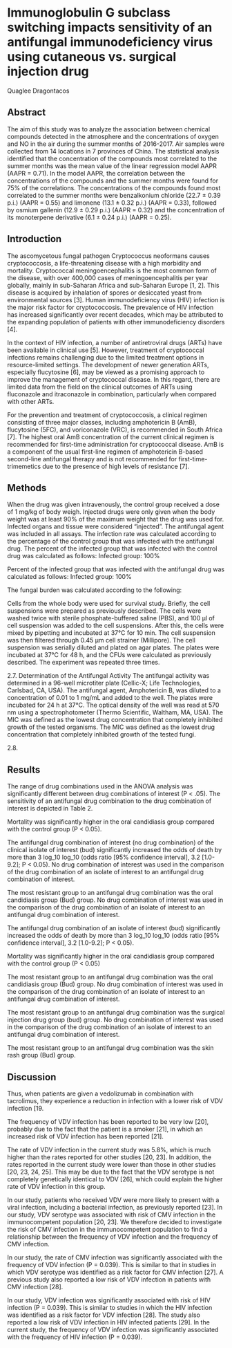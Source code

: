 # Immunoglobulin G subclass switching impacts sensitivity of an antifungal immunodeficiency virus using cutaneous vs. surgical injection drug
Quaglee Dragontacos


## Abstract
The aim of this study was to analyze the association between chemical compounds detected in the atmosphere and the concentrations of oxygen and NO in the air during the summer months of 2016-2017. Air samples were collected from 14 locations in 7 provinces of China. The statistical analysis identified that the concentration of the compounds most correlated to the summer months was the mean value of the linear regression model AAPR (AAPR = 0.71). In the model AAPR, the correlation between the concentrations of the compounds and the summer months were found for 75% of the correlations. The concentrations of the compounds found most correlated to the summer months were benzalkonium chloride (22.7 ± 0.39 p.i.) (AAPR = 0.55) and limonene (13.1 ± 0.32 p.i.) (AAPR = 0.33), followed by osmium gallenin (12.9 ± 0.29 p.i.) (AAPR = 0.32) and the concentration of its monoterpene derivative (6.1 ± 0.24 p.i.) (AAPR = 0.25).


## Introduction
The ascomycetous fungal pathogen Cryptococcus neoformans causes cryptococcosis, a life-threatening disease with a high morbidity and mortality. Cryptococcal meningoencephalitis is the most common form of the disease, with over 400,000 cases of meningoencephalitis per year globally, mainly in sub-Saharan Africa and sub-Saharan Europe [1, 2]. This disease is acquired by inhalation of spores or desiccated yeast from environmental sources [3]. Human immunodeficiency virus (HIV) infection is the major risk factor for cryptococcosis. The prevalence of HIV infection has increased significantly over recent decades, which may be attributed to the expanding population of patients with other immunodeficiency disorders [4].

In the context of HIV infection, a number of antiretroviral drugs (ARTs) have been available in clinical use [5]. However, treatment of cryptococcal infections remains challenging due to the limited treatment options in resource-limited settings. The development of newer generation ARTs, especially flucytosine [6], may be viewed as a promising approach to improve the management of cryptococcal disease. In this regard, there are limited data from the field on the clinical outcomes of ARTs using fluconazole and itraconazole in combination, particularly when compared with other ARTs.

For the prevention and treatment of cryptococcosis, a clinical regimen consisting of three major classes, including amphotericin B (AmB), flucytosine (5FC), and voriconazole (VRC), is recommended in South Africa [7]. The highest oral AmB concentration of the current clinical regimen is recommended for first-time administration for cryptococcal disease. AmB is a component of the usual first-line regimen of amphotericin B-based second-line antifungal therapy and is not recommended for first-time-trimemetics due to the presence of high levels of resistance [7].


## Methods
When the drug was given intravenously, the control group received a dose of 1 mg/kg of body weigh. Injected drugs were only given when the body weight was at least 90% of the maximum weight that the drug was used for. Infected organs and tissue were considered “injected”. The antifungal agent was included in all assays. The infection rate was calculated according to the percentage of the control group that was infected with the antifungal drug. The percent of the infected group that was infected with the control drug was calculated as follows: Infected group: 100%

Percent of the infected group that was infected with the antifungal drug was calculated as follows: Infected group: 100%

The fungal burden was calculated according to the following:

Cells from the whole body were used for survival study. Briefly, the cell suspensions were prepared as previously described. The cells were washed twice with sterile phosphate-buffered saline (PBS), and 100 µl of cell suspension was added to the cell suspensions. After this, the cells were mixed by pipetting and incubated at 37°C for 10 min. The cell suspension was then filtered through 0.45 µm cell strainer (Millipore). The cell suspension was serially diluted and plated on agar plates. The plates were incubated at 37°C for 48 h, and the CFUs were calculated as previously described. The experiment was repeated three times.

2.7. Determination of the Antifungal Activity
The antifungal activity was determined in a 96-well microtiter plate (Cellic-X; Life Technologies, Carlsbad, CA, USA). The antifungal agent, Amphotericin B, was diluted to a concentration of 0.01 to 1 mg/mL and added to the well. The plates were incubated for 24 h at 37°C. The optical density of the well was read at 570 nm using a spectrophotometer (Thermo Scientific, Waltham, MA, USA). The MIC was defined as the lowest drug concentration that completely inhibited growth of the tested organisms. The MIC was defined as the lowest drug concentration that completely inhibited growth of the tested fungi.

2.8.


## Results
The range of drug combinations used in the ANOVA analysis was significantly different between drug combinations of interest (P < .05). The sensitivity of an antifungal drug combination to the drug combination of interest is depicted in Table 2.

Mortality was significantly higher in the oral candidiasis group compared with the control group (P < 0.05).

The antifungal drug combination of interest (no drug combination) of the clinical isolate of interest (bud) significantly increased the odds of death by more than 3 log_10 log_10 (odds ratio [95% confidence interval], 3.2 [1.0-9.2]; P < 0.05). No drug combination of interest was used in the comparison of the drug combination of an isolate of interest to an antifungal drug combination of interest.

The most resistant group to an antifungal drug combination was the oral candidiasis group (Bud) group. No drug combination of interest was used in the comparison of the drug combination of an isolate of interest to an antifungal drug combination of interest.

The antifungal drug combination of an isolate of interest (bud) significantly increased the odds of death by more than 3 log_10 log_10 (odds ratio [95% confidence interval], 3.2 [1.0-9.2]; P < 0.05).

Mortality was significantly higher in the oral candidiasis group compared with the control group (P < 0.05)

The most resistant group to an antifungal drug combination was the oral candidiasis group (Bud) group. No drug combination of interest was used in the comparison of the drug combination of an isolate of interest to an antifungal drug combination of interest.

The most resistant group to an antifungal drug combination was the surgical injection drug group (bud) group. No drug combination of interest was used in the comparison of the drug combination of an isolate of interest to an antifungal drug combination of interest.

The most resistant group to an antifungal drug combination was the skin rash group (Bud) group.


## Discussion
Thus, when patients are given a vedolizumab in combination with tacrolimus, they experience a reduction in infection with a lower risk of VDV infection [19.

The frequency of VDV infection has been reported to be very low [20], probably due to the fact that the patient is a smoker [21], in which an increased risk of VDV infection has been reported [21].

The rate of VDV infection in the current study was 5.8%, which is much higher than the rates reported for other studies [20, 23]. In addition, the rates reported in the current study were lower than those in other studies [20, 23, 24, 25]. This may be due to the fact that the VDV serotype is not completely genetically identical to VDV [26], which could explain the higher rate of VDV infection in this group.

In our study, patients who received VDV were more likely to present with a viral infection, including a bacterial infection, as previously reported [23]. In our study, VDV serotype was associated with risk of CMV infection in the immunocompetent population [20, 23]. We therefore decided to investigate the risk of CMV infection in the immunocompetent population to find a relationship between the frequency of VDV infection and the frequency of CMV infection.

In our study, the rate of CMV infection was significantly associated with the frequency of VDV infection (P = 0.039). This is similar to that in studies in which VDV serotype was identified as a risk factor for CMV infection [27]. A previous study also reported a low risk of VDV infection in patients with CMV infection [28].

In our study, VDV infection was significantly associated with risk of HIV infection (P = 0.039). This is similar to studies in which the HIV infection was identified as a risk factor for VDV infection [28]. The study also reported a low risk of VDV infection in HIV infected patients [29]. In the current study, the frequency of VDV infection was significantly associated with the frequency of HIV infection (P = 0.039).
